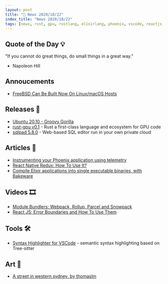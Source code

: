 ```yaml
---
layout: post
title: "📜 News 2020/10/22"
index_title: "News 2020/10/22"
tags: [news, rust, gpu, rustlang, elixirlang, phoenix, vscode, reactjs, javascript, redux, freebsd, linux, ubuntu, sql]
---
```


## Quote of the Day 💡

"If you cannot do great things, do small things in a great way."

- Napoleon Hill

## Annoucements

- [FreeBSD Can Be Built Now On Linux/macOS Hosts](https://www.phoronix.com/scan.php?page=news_item&px=FreeBSD-Q3-2020-Report)

## Releases 🥳

- [Ubuntu 20.10 - Groovy Gorilla](https://lists.ubuntu.com/archives/ubuntu-announce/2020-October/000263.html)
- [rust-gpu v0.1](https://github.com/EmbarkStudios/rust-gpu/releases/tag/v0.1) - Rust a first-class language and ecosystem for GPU code
- [sqlpad 5.8.0](https://github.com/rickbergfalk/sqlpad/releases/tag/v5.8.0) - Web-based SQL editor run in your own private cloud

## Articles 📜

- [Instrumenting your Phoenix application using telemetry](https://thoughtbot.com/blog/instrumenting-your-phoenix-application-using-telemetry)
- [React Native Redux: How To Use It?](https://www.imaginarycloud.com/blog/react-native-redux)
- [Compile Elixir applications into single executable binaries, with Bakeware](https://www.poeticoding.com/compile-elixir-applications-into-single-executable-binaries-with-bakeware)

## Videos 🎞

- [Module Bundlers: Webpack, Rollup, Parcel and Snowpack](https://www.youtube.com/watch?v=5IG4UmULyoA)
- [React JS: Error Boundaries and How To Use Them](https://www.youtube.com/watch?v=N04VzxLgKcQ)

## Tools 🛠

- [Syntax Highlighter for VSCode](https://marketplace.visualstudio.com/items?itemName=evgeniypeshkov.syntax-highlighter) - semantic syntax highlighting based on Tree-sitter

## Art 🎨

- [A street in western sydney, by thomaslm](https://www.reddit.com/r/Art/comments/jfyi7z/a_street_in_western_sydney_me_digital_2020/)


